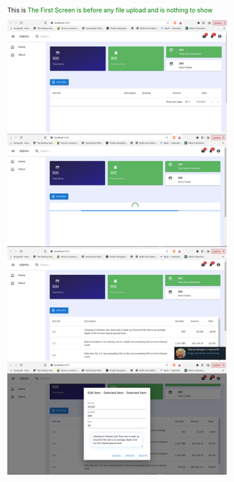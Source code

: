 
This is <span style="color:green">The First Screen is before any file upload and is nothing to show</span>

![My Image](assets/screen1.png)
![My Image](assets/screen2.png)
![My Image](assets/screen3.png)
![My Image](assets/screen4.png)

